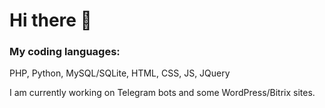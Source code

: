 # Hi there 👋

### My coding languages:
PHP, Python, MySQL/SQLite, HTML, CSS, JS, JQuery
  
I am currently working on Telegram bots and some WordPress/Bitrix sites.


<!--
**re-dream-it/re-dream-it** is a ✨ _special_ ✨ repository because its `README.md` (this file) appears on your GitHub profile.

Here are some ideas to get you started:

- 🔭 I’m currently working on ...
- 🌱 I’m currently learning ...
- 👯 I’m looking to collaborate on ...
- 🤔 I’m looking for help with ...
- 💬 Ask me about ...
- 📫 How to reach me: ...
- 😄 Pronouns: ...
- ⚡ Fun fact: ...
-->
